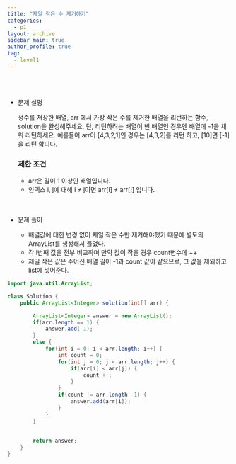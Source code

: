 ```yaml
---
title: "제일 작은 수 제거하기"
categories:
  - p1
layout: archive
sidebar_main: true
author_profile: true
tag:
  - level1
---
```


<br>

<br>

- 문제 설명

  정수를 저장한 배열, arr 에서 가장 작은 수를 제거한 배열을 리턴하는 함수, solution을 완성해주세요. 단, 리턴하려는 배열이 빈 배열인 경우엔 배열에 -1을 채워 리턴하세요. 예를들어 arr이 [4,3,2,1]인 경우는 [4,3,2]를 리턴 하고, [10]면 [-1]을 리턴 합니다.

  ### 제한 조건

  - arr은 길이 1 이상인 배열입니다.
  - 인덱스 i, j에 대해 i ≠ j이면 arr[i] ≠ arr[j] 입니다.

  <br>
  
  <br>

- 문제 풀이
  - 배열값에 대한 변경 없이 제일 작은 수만 제거해야했기 때문에 별도의 ArrayList를 생성해서 풀었다.
  - 각 i번째 값을 전부 비교하며 만약 값이 작을 경우 count변수에 ++
  - 제일 작은 값은 주어진 배열 길이 -1과 count 값이 같으므로, 그 값을 제외하고 list에 넣어준다.

```java
import java.util.ArrayList;

class Solution {
    public ArrayList<Integer> solution(int[] arr) {

        ArrayList<Integer> answer = new ArrayList();
        if(arr.length == 1) {
            answer.add(-1);
        }
        else {
            for(int i = 0; i < arr.length; i++) {
                int count = 0;
                for(int j = 0; j < arr.length; j++) {
                    if(arr[i] < arr[j]) {
                        count ++;
                    }
                }
                if(count != arr.length -1) {
                    answer.add(arr[i]);
                }
            }            
        }
        
            
        return answer;
    }
}
```